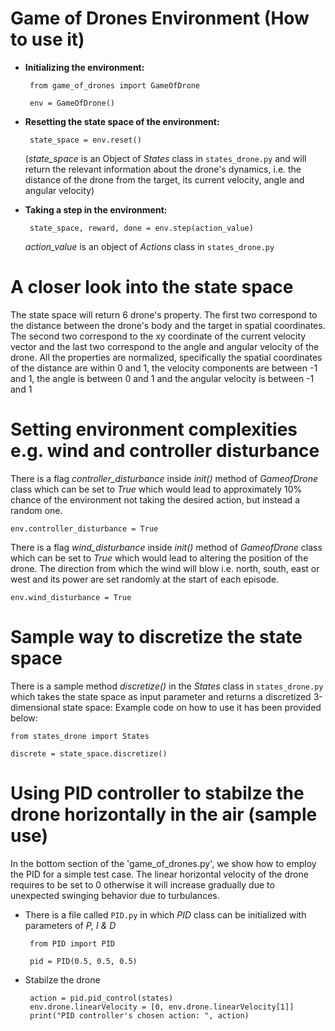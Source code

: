 # Game of Drones Environment (How to use it)

*  **Initializing the environment:**
    
        from game_of_drones import GameOfDrone

        env = GameOfDrone()
                  

*  **Resetting the state space of the environment:**
    
        state_space = env.reset()

    (*state_space* is an Object of *States* class in `states_drone.py` and will return the relevant information about the drone's dynamics, i.e. the distance of the drone from the target, its current velocity, angle and angular velocity)

*  **Taking a step in the environment:**
    
        state_space, reward, done = env.step(action_value) 
    *action_value* is an object of *Actions* class in `states_drone.py`

# A closer look into the state space

The state space will return 6 drone's property. The first two correspond to the distance between the drone's body and the target in spatial coordinates. The second two correspond to the xy coordinate of the current velocity vector and the last two correspond to the angle and angular velocity of the drone. 
All the properties are normalized, specifically the spatial coordinates of the distance are within 0 and 1, the velocity components are between -1 and 1, the angle is between 0 and 1 and the angular velocity is between -1 and 1


# Setting environment complexities e.g. wind and controller disturbance

There is a flag *controller_disturbance* inside *init()* method of *GameofDrone* class which can be set to *True* which would lead to approximately 10% chance of the environment not taking the desired action, but instead a random one.
  
    

    env.controller_disturbance = True

There is a flag *wind_disturbance* inside *init()* method of *GameofDrone* class which can be set to *True* which would lead to altering the position of the drone. The direction from which the wind will blow i.e. north, south, east or west and its power are set randomly at the start of each episode.
  
    

    env.wind_disturbance = True
    
# Sample way to discretize the state space

There is a sample method *discretize()* in the *States* class in `states_drone.py` which takes the state space as input parameter and returns a discretized 3-dimensional state space: Example code on how to use it has been provided below:
  
    

    from states_drone import States

    discrete = state_space.discretize()

# Using PID controller to stabilze the drone horizontally in the air (sample use)

In the bottom section of the 'game_of_drones.py', we show how to employ the PID for a simple test case. 
The linear horizontal velocity of the drone requires to be set to 0 otherwise it will increase gradually due to unexpected swinging behavior due to turbulances.


*  There is a file called `PID.py` in which *PID* class can be initialized with parameters of *P, I & D*
    
        from PID import PID

        pid = PID(0.5, 0.5, 0.5)

*  Stabilze the drone 
        
        action = pid.pid_control(states)
        env.drone.linearVelocity = [0, env.drone.linearVelocity[1]]
        print("PID controller's chosen action: ", action)
        
